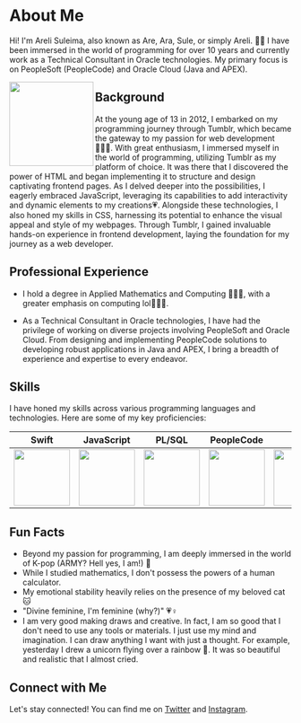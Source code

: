 # About Me

Hi! I'm Areli Suleima, also known as Are, Ara, Sule, or simply Areli. 🙇‍♀️ I have been immersed in the world of programming for over 10 years and currently work as a Technical Consultant in Oracle technologies. My primary focus is on PeopleSoft (PeopleCode) and Oracle Cloud (Java and APEX).

<img align="left" src= "https://github.com/arelisuleima/arelisuleima/assets/72313215/d955880d-e649-4c7f-b8c4-d7f7a36b0235" width="150" height="150" />


## Background
At the young age of 13 in 2012, I embarked on my programming journey through Tumblr, which became the gateway to my passion for web development 👩🏻‍💻. With great enthusiasm, I immersed myself in the world of programming, utilizing Tumblr as my platform of choice. It was there that I discovered the power of HTML and began implementing it to structure and design captivating frontend pages. As I delved deeper into the possibilities, I eagerly embraced JavaScript, leveraging its capabilities to add interactivity and dynamic elements to my creations💗. Alongside these technologies, I also honed my skills in CSS, harnessing its potential to enhance the visual appeal and style of my webpages. Through Tumblr, I gained invaluable hands-on experience in frontend development, laying the foundation for my journey as a web developer. 

## Professional Experience
- I hold a degree in Applied Mathematics and Computing 👩🏻‍🎓, with a greater emphasis on computing lol👩🏻‍🏫.

- As a Technical Consultant in Oracle technologies, I have had the privilege of working on diverse projects involving PeopleSoft and Oracle Cloud. From designing and implementing PeopleCode solutions to developing robust applications in Java and APEX, I bring a breadth of experience and expertise to every endeavor.


## Skills
I have honed my skills across various programming languages and technologies. Here are some of my key proficiencies:



|Swift |JavaScript | PL/SQL | PeopleCode| Java | Typescript |
|------|-----------|--------|------------|-----|-------------|
|<img src="https://cdn-icons-png.flaticon.com/512/919/919833.png" width="100" height="100" />|<img src="https://upload.wikimedia.org/wikipedia/commons/6/6a/JavaScript-logo.png" width="100" height="100" />|<img src="https://upload.wikimedia.org/wikipedia/en/thumb/6/68/Oracle_SQL_Developer_logo.svg/800px-Oracle_SQL_Developer_logo.svg.png" width="100" height="100" />|<img src= "https://github.com/arelisuleima/arelisuleima/assets/72313215/4575d3a9-43ad-4326-a345-3cbbe20df1f5" width="100" height="100" />|<img src = "https://1000logos.net/wp-content/uploads/2020/09/Java-Emblem.jpg" width="100" height="100" />|<img src ="https://upload.wikimedia.org/wikipedia/commons/thumb/4/4c/Typescript_logo_2020.svg/2048px-Typescript_logo_2020.svg.png" width="100" height="100" />|



## Fun Facts
- Beyond my passion for programming, I am deeply immersed in the world of K-pop (ARMY? Hell yes, I am!) 💜
- While I studied mathematics, I don't possess the powers of a human calculator.
- My emotional stability heavily relies on the presence of my beloved cat 🐱
- "Divine feminine, I'm feminine (why?)" 💗♀️
- I am very good making draws and creative. In fact, I am so good that I don't need to use any tools or materials. I just use my mind and imagination. I can draw anything I want with just a thought. For example, yesterday I drew a unicorn flying over a rainbow 🦄. It was so beautiful and realistic that I almost cried.

## Connect with Me
Let's stay connected! You can find me on [Twitter](https://twitter.com/arelisuleima) and [Instagram](https://instagram.com/arelisuleima).

